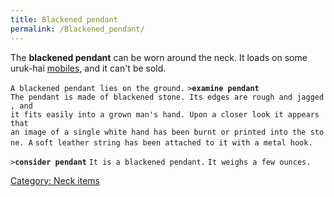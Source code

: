 ```yaml
---
title: Blackened pendant
permalink: /Blackened_pendant/
---
```


The **blackened pendant** can be worn around the neck. It loads on some
uruk-hai [mobiles](mobile "wikilink"), and it can't be sold.

`A blackened pendant lies on the ground.`
`>`**`examine pendant`**
`The pendant is made of blackened stone. Its edges are rough and jagged, and`
`it fits easily into a grown man's hand. Upon a closer look it appears that`
`an image of a single white hand has been burnt or printed into the stone. A`
`soft leather string has been attached to it with a metal hook.`

`>`**`consider pendant`**
`It is a blackened pendant.`
`It weighs a few ounces.`

[Category: Neck items](Category:_Neck_items "wikilink")